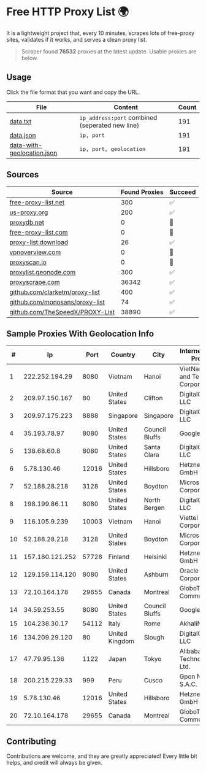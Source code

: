 
# Free HTTP Proxy List 🌍

It is a lightweight project that, every 10 minutes, scrapes lots of free-proxy sites, validates if it works, and serves a clean proxy list.


> Scraper found **76532** proxies at the latest update. Usable proxies are below.

## Usage

Click the file format that you want and copy the URL.


|File|Content|Count|
|----|-------|-----|
|[data.txt](https://raw.githubusercontent.com/themiralay/Proxy-List-World/master/data.txt)|`ip_address:port` combined (seperated new line)|191|
|[data.json](https://raw.githubusercontent.com/themiralay/Proxy-List-World/master/data.json)|`ip, port`|191|
|[data-with-geolocation.json](https://raw.githubusercontent.com/themiralay/Proxy-List-World/master/data-with-geolocation.json)|`ip, port, geolocation`|191|

## Sources

|Source|Found Proxies|Succeed|
|------|-------------|-------|
|[free-proxy-list.net](https://free-proxy-list.net)|300|✅|
|[us-proxy.org](https://www.us-proxy.org)|200|✅|
|[proxydb.net](http://proxydb.net)|0|🚫|
|[free-proxy-list.com](https://free-proxy-list.com/?page=&port=&type%5B%5D=http&type%5B%5D=https&up_time=0&search=Search)|0|🚫|
|[proxy-list.download](https://www.proxy-list.download/HTTP)|26|✅|
|[vpnoverview.com](https://vpnoverview.com/privacy/anonymous-browsing/free-proxy-servers)|0|🚫|
|[proxyscan.io](https://www.proxyscan.io)|0|🚫|
|[proxylist.geonode.com](https://proxylist.geonode.com/api/proxy-list?limit=300&page=1&sort_by=lastChecked&sort_type=desc&protocols=http,https)|300|✅|
|[proxyscrape.com](https://api.proxyscrape.com/v2/?request=displayproxies&protocol=http&timeout=10000&country=all&ssl=all&anonymity=all)|36342|✅|
|[github.com/clarketm/proxy-list](https://raw.githubusercontent.com/clarketm/proxy-list/master/proxy-list-raw.txt)|400|✅|
|[github.com/monosans/proxy-list](https://raw.githubusercontent.com/monosans/proxy-list/main/proxies/http.txt)|74|✅|
|[github.com/TheSpeedX/PROXY-List](https://raw.githubusercontent.com/TheSpeedX/PROXY-List/master/http.txt)|38890|✅|


## Sample Proxies With Geolocation Info

|#|Ip|Port|Country|City|Internet Service Provider|
|-|--|----|-------|----|-------------------------|
|1|222.252.194.29|8080|Vietnam|Hanoi|VietNam Post and Telecom Corporation|
|2|209.97.150.167|80|United States|Clifton|DigitalOcean, LLC|
|3|209.97.175.223|8888|Singapore|Singapore|DigitalOcean, LLC|
|4|35.193.78.97|8080|United States|Council Bluffs|Google LLC|
|5|138.68.60.8|8080|United States|Santa Clara|DigitalOcean, LLC|
|6|5.78.130.46|12016|United States|Hillsboro|Hetzner Online GmbH|
|7|52.188.28.218|3128|United States|Boydton|Microsoft Corporation|
|8|198.199.86.11|8080|United States|North Bergen|DigitalOcean, LLC|
|9|116.105.9.239|10003|Vietnam|Hanoi|Viettel Corporation|
|10|52.188.28.218|3128|United States|Boydton|Microsoft Corporation|
|11|157.180.121.252|57728|Finland|Helsinki|Hetzner Online GmbH|
|12|129.159.114.120|8080|United States|Ashburn|Oracle Corporation|
|13|72.10.164.178|29655|Canada|Montreal|GloboTech Communications|
|14|34.59.253.55|8080|United States|Council Bluffs|Google LLC|
|15|104.238.30.17|54112|Italy|Rome|AkhaliNet LLC|
|16|134.209.29.120|80|United Kingdom|Slough|DigitalOcean, LLC|
|17|47.79.95.136|1122|Japan|Tokyo|Alibaba (US) Technology Co., Ltd.|
|18|200.215.229.33|999|Peru|Cusco|Gpon Networks S.A.C.|
|19|5.78.130.46|12016|United States|Hillsboro|Hetzner Online GmbH|
|20|72.10.164.178|29655|Canada|Montreal|GloboTech Communications|



## Contributing

Contributions are welcome, and they are greatly appreciated! Every
little bit helps, and credit will always be given.

